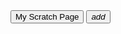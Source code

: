 <html>
  <head>
    <!-- Material Design Lite -->
    <script src="https://code.getmdl.io/1.3.0/material.min.js"></script>
    <link rel="stylesheet" href="https://code.getmdl.io/1.3.0/material.indigo-blue.min.css">
    <!-- Material Design icon font -->
    <link rel="stylesheet" href="https://fonts.googleapis.com/icon?family=Material+Icons">
  </head>
  <body>
    <!-- Accent-colored raised button with ripple -->
    <button class="mdl-button mdl-js-button mdl-button--raised mdl-js-ripple-effect mdl-button--accent">
      My Scratch Page
    </button>
    <!-- Colored FAB button -->
    <button class="mdl-button mdl-js-button mdl-button--fab mdl-button--colored">
      <i class="material-icons">add</i>
    </button>
  </body>
</html>
<link rel="stylesheet" href="./material.min.css">
<script src="./material.min.js"></script>
<link rel="stylesheet" href="https://fonts.googleapis.com/icon?family=Material+Icons">
